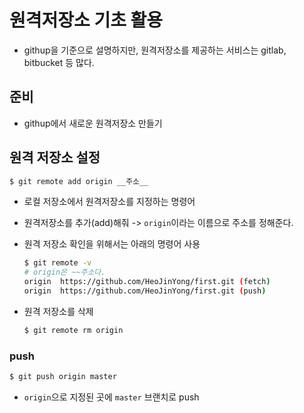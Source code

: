 # 원격저장소 기초 활용

* githup을 기준으로 설명하지만, 원격저장소를 제공하는 서비스는 gitlab, bitbucket 등 많다.

## 준비

* githup에서 새로운 원격저장소 만들기

## 원격 저장소 설정

```bash
$ git remote add origin __주소__
```

* 로컬 저장소에서 원격저장소를 지정하는 명령어

* 원격저장소를 추가(add)해줘 -> `origin`이라는 이름으로 주소를 정해준다.

* 원격 저장소 확인을 위해서는 아래의 명령어 사용

  ```bash
  $ git remote -v
  # origin은 ~~주소다.
  origin  https://github.com/HeoJinYong/first.git (fetch)
  origin  https://github.com/HeoJinYong/first.git (push)
  ```

* 원격 저장소를 삭제

  ```bash
  $ git remote rm origin
  ```

### push

```bash
$ git push origin master
```

* `origin`으로 지정된 곳에 `master` 브랜치로 push

